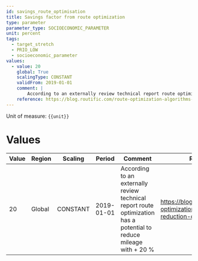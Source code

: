 ```yaml
---
id: savings_route_optimisation
title: Savings factor from route optimization
type: parameter
parameter_type: SOCIOECONOMIC_PARAMETER
unit: percent
tags:
  - target_stretch
  - PRIO_LOW
  - socioeconomic_parameter
values:
  - value: 20
    global: True
    scalingType: CONSTANT
    validFrom: 2019-01-01
    comment: |
        According to an externally review technical report route optimization has a potential to reduce mileage with + 20 %
    reference: https://blog.routific.com/route-optimization-algorithms-reduction-carbon-emissions
---
```



Unit of measure: `{{unit}}`


# Values


| Value | Region | Scaling | Period | Comment | Reference |
|-------|--------|---------|--------|---------|-----------|
| 20 | Global | CONSTANT | 2019-01-01 | According to an externally review technical report route optimization has a potential to reduce mileage with + 20 % | https://blog.routific.com/route-optimization-algorithms-reduction-carbon-emissions |


